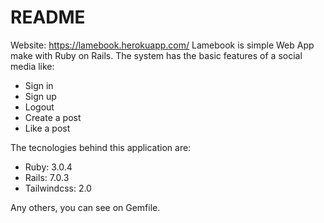 # README
Website: https://lamebook.herokuapp.com/
Lamebook is simple Web App make with Ruby on Rails. The system has the basic features of a social media like:

* Sign in
* Sign up
* Logout
* Create a post
* Like a post

The tecnologies behind this application are:

* Ruby: 3.0.4
* Rails: 7.0.3
* Tailwindcss:  2.0

Any others, you can see on Gemfile.
